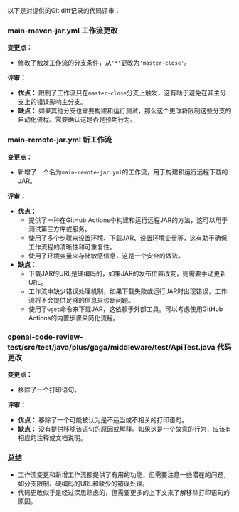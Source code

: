 以下是对提供的Git diff记录的代码评审：

### main-maven-jar.yml 工作流更改

**变更点：**
- 修改了触发工作流的分支条件，从`'*'`更改为`'master-close'`。

**评审：**
- **优点：** 限制了工作流只在`master-close`分支上触发，这有助于避免在非主分支上的错误影响主分支。
- **缺点：** 如果其他分支也需要构建和运行测试，那么这个更改将限制这些分支的自动化流程。需要确认这是否是预期行为。

### main-remote-jar.yml 新工作流

**变更点：**
- 新增了一个名为`main-remote-jar.yml`的工作流，用于构建和运行远程下载的JAR。

**评审：**
- **优点：**
  - 提供了一种在GitHub Actions中构建和运行远程JAR的方法，这可以用于测试第三方库或服务。
  - 使用了多个步骤来设置环境、下载JAR、设置环境变量等，这有助于确保工作流程的清晰性和可重复性。
  - 使用了环境变量来存储敏感信息，这是一个安全的做法。
- **缺点：**
  - 下载JAR的URL是硬编码的，如果JAR的发布位置改变，则需要手动更新URL。
  - 工作流中缺少错误处理机制，如果下载失败或运行JAR时出现错误，工作流将不会提供足够的信息来诊断问题。
  - 使用了`wget`命令来下载JAR，这依赖于外部工具。可以考虑使用GitHub Actions的内置步骤来简化流程。

### openai-code-review-test/src/test/java/plus/gaga/middleware/test/ApiTest.java 代码更改

**变更点：**
- 移除了一个打印语句。

**评审：**
- **优点：** 移除了一个可能被认为是不适当或不相关的打印语句。
- **缺点：** 没有提供移除该语句的原因或解释。如果这是一个故意的行为，应该有相应的注释或文档说明。

### 总结

- 工作流变更和新增工作流都提供了有用的功能，但需要注意一些潜在的问题，如分支限制、硬编码的URL和缺少的错误处理。
- 代码更改似乎是经过深思熟虑的，但需要更多的上下文来了解移除打印语句的原因。